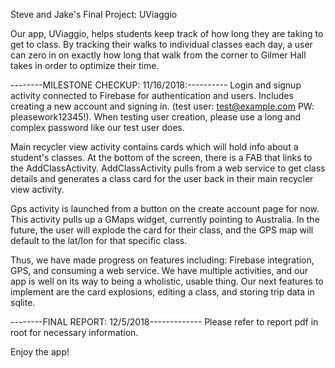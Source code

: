 Steve and Jake's Final Project: UViaggio

Our app, UViaggio, helps students keep track of how long they are taking to get to class. By tracking their walks to individual classes each day, a user can zero in on exactly how long that walk from the corner to Gilmer Hall takes in order to optimize their time.

--------MILESTONE CHECKUP: 11/16/2018:----------
Login and signup activity connected to Firebase for authentication and users. Includes creating a new account and signing in. (test user:
test@example.com PW: pleasework12345!). When testing user creation, please use a long and complex password like our test user does.

Main recycler view activity contains cards which will hold info about a student's classes. At the bottom of the screen, there is a FAB
that links to the AddClassActivity. AddClassActivity pulls from a web service to get class details and generates a class card for the user
back in their main recycler view activity.

Gps activity is launched from a button on the create account page for now. This activity pulls up a GMaps widget, currently pointing to Australia. In the future, the user will explode the card for their class, and the GPS map will default to the lat/lon for that specific class.

Thus, we have made progress on features including: Firebase integration, GPS, and consuming a web service. We have multiple activities, and our app is well on its way to being a wholistic, usable thing. Our next features to implement are the card explosions, editing a class, and storing trip data in sqlite.

--------FINAL REPORT: 12/5/2018-------------
Please refer to report pdf in root for necessary information.

Enjoy the app!
